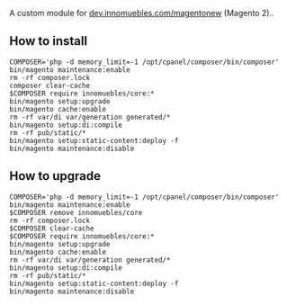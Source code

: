 A custom module for [dev.innomuebles.com/magentonew](https://dev.innomuebles.com/magentonew) (Magento 2)..  

## How to install
``` 
COMPOSER='php -d memory_limit=-1 /opt/cpanel/composer/bin/composer'            
bin/magento maintenance:enable
rm -rf composer.lock
composer clear-cache
$COMPOSER require innomuebles/core:*
bin/magento setup:upgrade
bin/magento cache:enable
rm -rf var/di var/generation generated/*
bin/magento setup:di:compile
rm -rf pub/static/*
bin/magento setup:static-content:deploy -f
bin/magento maintenance:disable
```

## How to upgrade
```      
COMPOSER='php -d memory_limit=-1 /opt/cpanel/composer/bin/composer'        
bin/magento maintenance:enable
$COMPOSER remove innomuebles/core
rm -rf composer.lock
$COMPOSER clear-cache
$COMPOSER require innomuebles/core:*
bin/magento setup:upgrade
bin/magento cache:enable
rm -rf var/di var/generation generated/*
bin/magento setup:di:compile
rm -rf pub/static/*
bin/magento setup:static-content:deploy -f
bin/magento maintenance:disable 
```